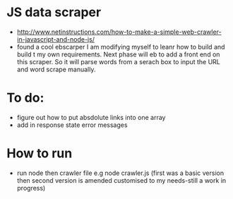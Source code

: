# JS data scraper
- http://www.netinstructions.com/how-to-make-a-simple-web-crawler-in-javascript-and-node-js/
- found a cool ebscarper I am modifying myself to leanr how to build and build t my own requirements. Next phase will eb to add a front end on this scraper. So it will parse words from a serach box to input the URL and word scrape manually.
# To do:
- figure out how to put absdolute links into one array
- add in response state error messages

# How to run
- run node then crawler file e.g node crawler.js (first was a basic version then second version is amended customised to my needs-still a work in progress)